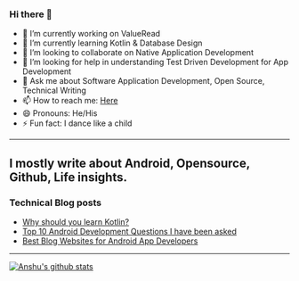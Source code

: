 ### Hi there 👋

<!--
**ashandilya/ashandilya** is a ✨ _special_ ✨ repository because its `README.md` (this file) appears on your GitHub profile.



Here are some ideas to get you started:
-->

- 🔭 I’m currently working on ValueRead
- 🌱 I’m currently learning Kotlin & Database Design 
- 👯 I’m looking to collaborate on Native Application Development
- 🤔 I’m looking for help in understanding Test Driven Development for App Development
- 💬 Ask me about Software Application Development, Open Source, Technical Writing
- 📫 How to reach me: [Here](https://linktr.ee/anshu.shandilya)
- 😄 Pronouns: He/His
- ⚡ Fun fact: I dance like a child

---
I mostly write about Android, Opensource, Github, Life insights. 
---

### Technical Blog posts
<!-- BLOG-POST-LIST:START -->
- [Why should you learn Kotlin?](https://dev.to/a0shandilya/why-should-you-learn-kotlin-bkc)
- [Top 10 Android Development Questions I have been asked](https://dev.to/a0shandilya/top-10-android-development-questions-i-have-been-asked-4ojd)
- [Best Blog Websites for Android App Developers](https://dev.to/a0shandilya/best-blog-websites-for-android-app-developers-4i3l)
<!-- BLOG-POST-LIST:END -->

---

<!--[![Top Langs](https://github-readme-stats.vercel.app/api/top-langs/?username=ashandilya&show_icons=true)](https://github.com/ashandilya/github-readme-stats)-->
[![Anshu's github stats](https://github-readme-stats.vercel.app/api?username=ashandilya&show_icons=true)](https://github.com/ashandilya/github-readme-stats)


